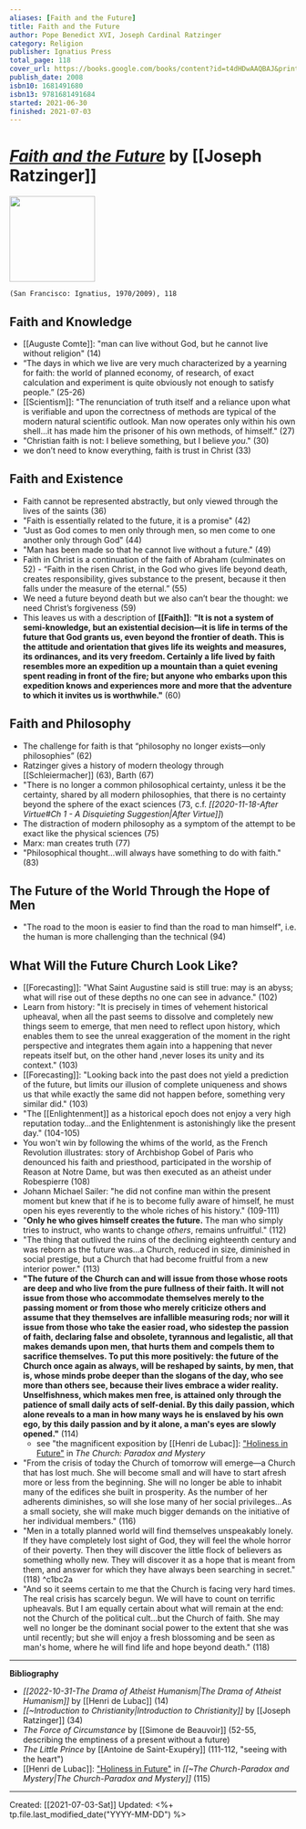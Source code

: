 ```yaml
---
aliases: [Faith and the Future]
title: Faith and the Future
author: Pope Benedict XVI, Joseph Cardinal Ratzinger
category: Religion
publisher: Ignatius Press
total_page: 118
cover_url: https://books.google.com/books/content?id=t4dHDwAAQBAJ&printsec=frontcover&img=1&zoom=1&edge=curl&source=gbs_api
publish_date: 2008
isbn10: 1681491680
isbn13: 9781681491684
started: 2021-06-30
finished: 2021-07-03
---
```

# [*Faith and the Future*](https://www.ignatius.com/Faith-and-the-Future-P3447.aspx) by [[Joseph Ratzinger]]

<img src="https://cdn11.bigcommerce.com/s-cvc90x9929/images/stencil/640w/products/2939/3088/FAFP_r__95264.1617024851.jpg" width=150>

`(San Francisco: Ignatius, 1970/2009), 118`

## Faith and Knowledge
- [[Auguste Comte]]: "man can live without God, but he cannot live without religion" (14)
- “The days in which we live are very much characterized by a yearning for faith: the world of planned economy, of research, of exact calculation and experiment is quite obviously not enough to satisfy people.” (25-26)
- [[Scientism]]: "The renunciation of truth itself and a reliance upon what is verifiable and upon the correctness of methods are typical of the modern natural scientific outlook. Man now operates only within his own shell...it has made him the prisoner of his own methods, of himself." (27)
- "Christian faith is not: I believe something, but I believe *you*." (30)
- we don’t need to know everything, faith is trust in Christ (33)

## Faith and Existence
- Faith cannot be represented abstractly, but only viewed through the lives of the saints (36)
- "Faith is essentially related to the future, it is a promise" (42)
- "Just as God comes to men only through men, so men come to one another only through God" (44)
- "Man has been made so that he cannot live without a future." (49)
- Faith in Christ is a continuation of the faith of Abraham (culminates on 52)
- “Faith in the risen Christ, in the God who gives life beyond death, creates responsibility, gives substance to the present, because it then falls under the measure of the eternal.” (55)
- We need a future beyond death but we also can’t bear the thought: we need Christ’s forgiveness (59)
- This leaves us with a description of **[[Faith]]**: **"It is not a system of semi-knowledge, but an existential decision—it is life in terms of the future that God grants us, even beyond the frontier of death. This is the attitude and orientation that gives life its weights and measures, its ordinances, and its very freedom. Certainly a life lived by faith resembles more an expedition up a mountain than a quiet evening spent reading in front of the fire; but anyone who embarks upon this expedition knows and experiences more and more that the adventure to which it invites us is worthwhile."** (60)

## Faith and Philosophy
- The challenge for faith is that “philosophy no longer exists—only philosophies” (62)
- Ratzinger gives a history of modern theology through [[Schleiermacher]] (63), Barth (67)
- "There is no longer a common philosophical certainty, unless it be the certainty, shared by all modern philosophies, that there is no certainty beyond the sphere of the exact sciences (73, c.f. *[[2020-11-18-After Virtue#Ch 1 - A Disquieting Suggestion|After Virtue]]*)
- The distraction of modern philosophy as a symptom of the attempt to be exact like the physical sciences (75)
- Marx: man creates truth (77)
- "Philosophical thought...will always have something to do with faith." (83)

## The Future of the World Through the Hope of Men
- "The road to the moon is easier to find than the road to man himself", i.e. the human is more challenging than the technical (94)

## What Will the Future Church Look Like?
- [[Forecasting]]: "What Saint Augustine said is still true: may is an abyss; what will rise out of these depths no one can see in advance." (102)
- Learn from history: "It is precisely in times of vehement historical upheaval, when all the past seems to dissolve and completely new things seem to emerge, that men need to reflect upon history, which enables them to see the unreal exaggeration of the moment in the right perspective and integrates them again into a happening that never repeats itself but, on the other hand ,never loses its unity and its context." (103)
- [[Forecasting]]: "Looking back into the past does not yield a prediction of the future, but limits our illusion of complete uniqueness and shows us that while exactly the same did not happen before, something very similar did." (103)
- "The [[Enlightenment]] as a historical epoch does not enjoy a very high reputation today...and the Enlightenment is astonishingly like the present day." (104-105)
- You won't win by following the whims of the world, as the French Revolution illustrates: story of Archbishop Gobel of Paris who denounced his faith and priesthood, participated in the worship of Reason at Notre Dame, but was then executed as an atheist under Robespierre (108)
- Johann Michael Sailer: "he did not confine man within the present moment but knew that if he is to become fully aware of himself, he must open his eyes reverently to the whole riches of his history." (109-111)
- "**Only he who gives himself creates the future.** The man who simply tries to instruct, who wants to change *others*, remains unfruitful." (112)
- "The thing that outlived the ruins of the declining eighteenth century and was reborn as the future was...a Church, reduced in size, diminished in social prestige, but a Church that had become fruitful from a new interior power." (113)
- **"The future of the Church can and will issue from those whose roots are deep and who live from the pure fullness of their faith. It will not issue from those who accommodate themselves merely to the passing moment or from those who merely criticize others and assume that they themselves are infallible measuring rods; nor will it issue from those who take the easier road, who sidestep the passion of faith, declaring false and obsolete, tyrannous and legalistic, all that makes demands upon men, that hurts them and compels them to sacrifice themselves. To put this more positively: the future of the Church once again as always, will be reshaped by saints, by men, that is, whose minds probe deeper than the slogans of the day, who see more than others see, because their lives embrace a wider reality. Unselfishness, which makes men free, is attained only through the patience of small daily acts of self-denial. By this daily passion, which alone reveals to a man in how many ways he is enslaved by his own ego, by this daily passion and by it alone, a man's eyes are slowly opened."** (114)
	- see "the magnificent exposition by [[Henri de Lubac]]: ["Holiness in Future"](https://github.com/mkudija/notes/blob/master/Holiness%20In%20Future%20by%20de%20Lubac.pdf) in *The Church: Paradox and Mystery*
- "From the crisis of today the Church of tomorrow will emerge—a Church that has lost much. She will become small and will have to start afresh more or less from the beginning. She will no longer be able to inhabit many of the edifices she built in prosperity. As the number of her adherents diminishes, so will she lose many of her social privileges...As a small society, she will make much bigger demands on the initiative of her individual members." (116)
- "Men in a totally planned world will find themselves unspeakably lonely. If they have completely lost sight of God, they will feel the whole horror of their poverty. Then they will discover the little flock of believers as something wholly new. They will discover it as a hope that is meant from them, and answer for which they have always been searching in secret." (118) ^c1bc2a
- "And so it seems certain to me that the Church is facing very hard times. The real crisis has scarcely begun. We will have to count on terrific upheavals. But I am equally certain about what will remain at the end: not the Church of the political cult...but the Church of faith. She may well no longer be the dominant social power to the extent that she was until recently; but she will enjoy a fresh blossoming and be seen as man's home, where he will find life and hope beyond death." (118)


--- 

**Bibliography**

- *[[2022-10-31-The Drama of Atheist Humanism|The Drama of Atheist Humanism]]* by [[Henri de Lubac]] (14)
- *[[~Introduction to Christianity|Introduction to Christianity]]* by [[Joseph Ratzinger]] (34)
- *The Force of Circumstance* by [[Simone de Beauvoir]] (52-55, describing the emptiness of a present without a future)
- *The Little Prince* by [[Antoine de Saint-Exupéry]] (111-112, "seeing with the heart")
- [[Henri de Lubac]]: ["Holiness in Future"](https://github.com/mkudija/notes/blob/master/Holiness%20In%20Future%20by%20de%20Lubac.pdf) in *[[~The Church-Paradox and Mystery|The Church-Paradox and Mystery]]* (115)

---
Created: [[2021-07-03-Sat]]
Updated: <%+ tp.file.last_modified_date("YYYY-MM-DD") %>
